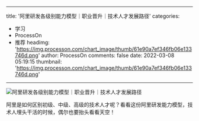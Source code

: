 
---
title: '阿里研发各级别能力模型｜职业晋升｜技术人才发展路径'
categories: 
 - 学习
 - ProcessOn
 - 推荐
headimg: 'https://img.processon.com/chart_image/thumb/61e90a7ef346fb06e133746d.png'
author: ProcessOn
comments: false
date: 2022-03-08 05:19:15
thumbnail: 'https://img.processon.com/chart_image/thumb/61e90a7ef346fb06e133746d.png'
---

<div>   
<img class="thumb" alt="阿里研发各级别能力模型｜职业晋升｜技术人才发展路径" src="https://img.processon.com/chart_image/thumb/61e90a7ef346fb06e133746d.png" referrerpolicy="no-referrer">
<p>阿里是如何区别初级、中级、高级的技术人才呢？看看这份阿里研发能力模型，技术人埋头干活的时候，偶尔也要抬头看看天空！</p>  
</div>
            